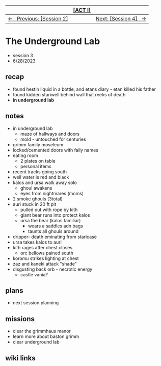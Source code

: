 <style>table { width: 100%;}</style>

| | [[ACT I]](/grimmhaus/act-I/) | |
| :--- | :----: | ---: |
| [&larr; &nbsp; Previous: [Session 2]](./23-6-21.md) | | [Next: [Session 4] &nbsp; &rarr;](./23-7-5.md) |

# The Underground Lab 
- session 3
- 6/28/2023 
 
## recap
- found hestin liquid in a bottle, and etans diary - etan killed his father
- found kidden stariwell behind wall that reeks of death
- **in underground lab**

## notes
- in underground lab
    - maze of hallways and doors
    - mold - untouched for centuries
- grimm family moseleum
- locked/cemented doors with faily names
- eating room
    - 2 plates on table
    - personal items
- recent tracks going south
- well water is red and black
- kalos and ursa walk away solo
    - ghoul awakens
    - eyes from nightmares (moms)
- 2 smoke ghouls (3total)
- auri stuck in 20 ft pit
    - pulled out with rope by kith
    - giant bear runs into protect kalos
    - ursa the bear (kalos familiar)
        - wears a saddles adn bags
        - taunts all ghouls around
- dripper- death eminating from staricase
- ursa takes kalos to auri
- kith rages after chest closes
    - orc bellows pained south
- koromu strikes lighting at chest
- zaz and kaneki attack "shade"
- disgusting back orb - necrotic energy
    - castle vania?
 
## plans
- next session planning

## missions
- clear the grimmhaus manor
- learn more about baston grimm
- clear underground lab

## wiki links